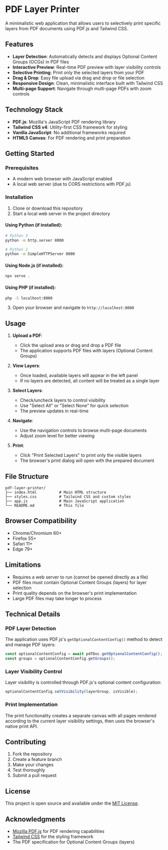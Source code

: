 # PDF Layer Printer

A minimalistic web application that allows users to selectively print specific layers from PDF documents using PDF.js and Tailwind CSS.

## Features

- **Layer Detection**: Automatically detects and displays Optional Content Groups (OCGs) in PDF files
- **Interactive Preview**: Real-time PDF preview with layer visibility controls
- **Selective Printing**: Print only the selected layers from your PDF
- **Drag & Drop**: Easy file upload via drag and drop or file selection
- **Responsive Design**: Clean, minimalistic interface built with Tailwind CSS
- **Multi-page Support**: Navigate through multi-page PDFs with zoom controls

## Technology Stack

- **PDF.js**: Mozilla's JavaScript PDF rendering library
- **Tailwind CSS v4**: Utility-first CSS framework for styling
- **Vanilla JavaScript**: No additional frameworks required
- **HTML5 Canvas**: For PDF rendering and print preparation

## Getting Started

### Prerequisites

- A modern web browser with JavaScript enabled
- A local web server (due to CORS restrictions with PDF.js)

### Installation

1. Clone or download this repository
2. Start a local web server in the project directory

#### Using Python (if installed):
```bash
# Python 3
python -m http.server 8000

# Python 2
python -m SimpleHTTPServer 8000
```

#### Using Node.js (if installed):
```bash
npx serve .
```

#### Using PHP (if installed):
```bash
php -S localhost:8000
```

3. Open your browser and navigate to `http://localhost:8000`

## Usage

1. **Upload a PDF**: 
   - Click the upload area or drag and drop a PDF file
   - The application supports PDF files with layers (Optional Content Groups)

2. **View Layers**:
   - Once loaded, available layers will appear in the left panel
   - If no layers are detected, all content will be treated as a single layer

3. **Select Layers**:
   - Check/uncheck layers to control visibility
   - Use "Select All" or "Select None" for quick selection
   - The preview updates in real-time

4. **Navigate**:
   - Use the navigation controls to browse multi-page documents
   - Adjust zoom level for better viewing

5. **Print**:
   - Click "Print Selected Layers" to print only the visible layers
   - The browser's print dialog will open with the prepared document

## File Structure

```
pdf-layer-printer/
├── index.html          # Main HTML structure
├── styles.css          # Tailwind CSS and custom styles
├── app.js              # Main JavaScript application
└── README.md           # This file
```

## Browser Compatibility

- Chrome/Chromium 60+
- Firefox 55+
- Safari 11+
- Edge 79+

## Limitations

- Requires a web server to run (cannot be opened directly as a file)
- PDF files must contain Optional Content Groups (layers) for layer selection
- Print quality depends on the browser's print implementation
- Large PDF files may take longer to process

## Technical Details

### PDF Layer Detection

The application uses PDF.js's `getOptionalContentConfig()` method to detect and manage PDF layers:

```javascript
const optionalContentConfig = await pdfDoc.getOptionalContentConfig();
const groups = optionalContentConfig.getGroups();
```

### Layer Visibility Control

Layer visibility is controlled through PDF.js's optional content configuration:

```javascript
optionalContentConfig.setVisibility(layerGroup, isVisible);
```

### Print Implementation

The print functionality creates a separate canvas with all pages rendered according to the current layer visibility settings, then uses the browser's native print API.

## Contributing

1. Fork the repository
2. Create a feature branch
3. Make your changes
4. Test thoroughly
5. Submit a pull request

## License

This project is open source and available under the [MIT License](LICENSE).

## Acknowledgments

- [Mozilla PDF.js](https://mozilla.github.io/pdf.js/) for PDF rendering capabilities
- [Tailwind CSS](https://tailwindcss.com/) for the styling framework
- The PDF specification for Optional Content Groups (layers)
